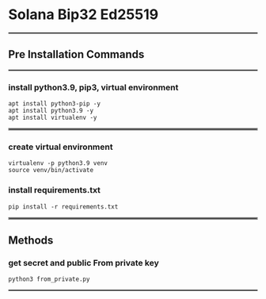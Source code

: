 # Solana Bip32 Ed25519
<hr style="border:1px solid gray"> </hr>


## Pre Installation Commands 
<hr style="border:1px solid gray"> </hr>

### install python3.9, pip3, virtual environment
    apt install python3-pip -y
    apt install python3.9 -y
    apt install virtualenv -y
    
<hr style="border:2px solid gray"> </hr>

### create virtual environment
    virtualenv -p python3.9 venv
    source venv/bin/activate

### install requirements.txt
    pip install -r requirements.txt

<hr style="border:2px solid gray"> </hr>


## Methods

### get secret and public From private key

    python3 from_private.py




<hr style="border:1px solid gray"> </hr>

